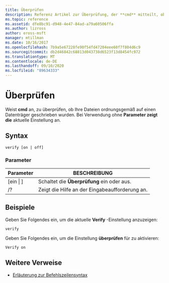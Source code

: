 ```yaml
---
title: Überprüfen
description: Referenz Artikel zur Überprüfung, der **cmd** mitteilt, ob die Dateien ordnungsgemäß auf einen Datenträger geschrieben werden.
ms.topic: reference
ms.assetid: dfe8bc91-d948-4e47-84ad-a79a60506ffa
ms.author: lizross
author: eross-msft
manager: mtillman
ms.date: 10/16/2017
ms.openlocfilehash: 7b9a5e67228fe90f54fd47204eee60f7f804d6c9
ms.sourcegitcommit: db2d46842c68813d043738d6523f13d8454fc972
ms.translationtype: MT
ms.contentlocale: de-DE
ms.lasthandoff: 09/10/2020
ms.locfileid: "89634333"
---
```

# <a name="verify"></a>Überprüfen



Weist **cmd** an, zu überprüfen, ob Ihre Dateien ordnungsgemäß auf einen Datenträger geschrieben wurden. Bei Verwendung ohne **Parameter zeigt die** aktuelle Einstellung an.



## <a name="syntax"></a>Syntax

```
verify [on | off]
```

### <a name="parameters"></a>Parameter

|Parameter|BESCHREIBUNG|
|---------|-----------|
|[ein \| ]|Schaltet die **Überprüfung** ein oder aus.|
|/?|Zeigt die Hilfe an der Eingabeaufforderung an.|

## <a name="examples"></a>Beispiele

Geben Sie Folgendes ein, um die aktuelle **Verify** -Einstellung anzuzeigen:
```
verify
```
Geben Sie Folgendes ein, um die Einstellung **überprüfen** für zu aktivieren:
```
Verify on
```

## <a name="additional-references"></a>Weitere Verweise

- [Erläuterung zur Befehlszeilensyntax](command-line-syntax-key.md)